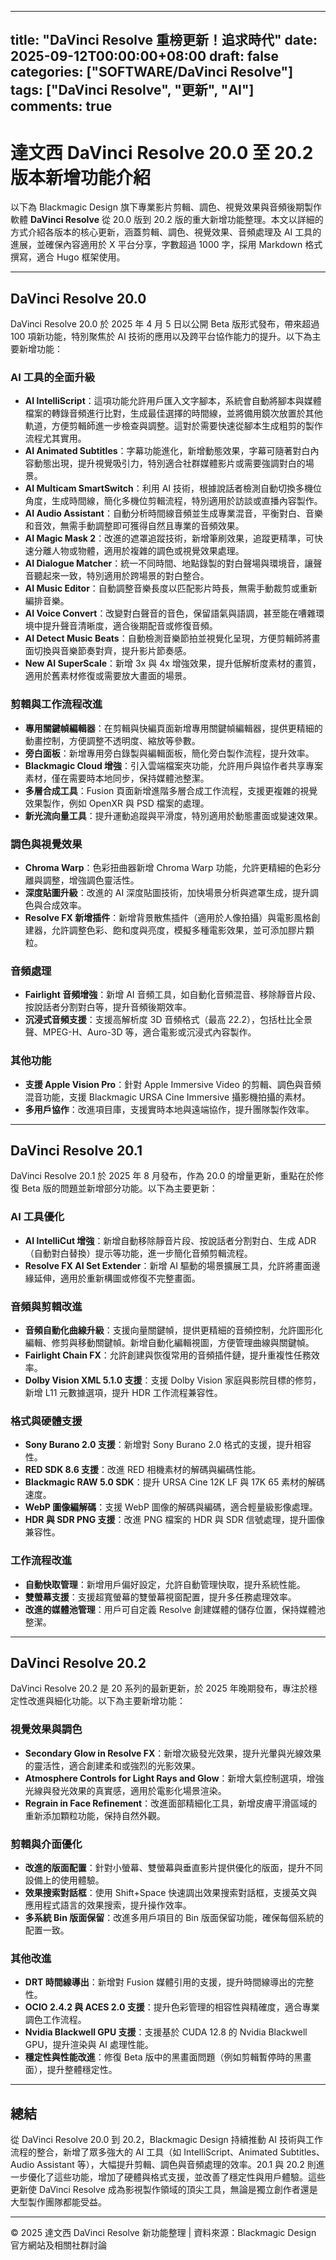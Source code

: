 
---
title: "DaVinci Resolve 重榜更新！追求時代"
date: 2025-09-12T00:00:00+08:00
draft: false
categories: ["SOFTWARE/DaVinci Resolve"]
tags: ["DaVinci Resolve", "更新", "AI"]
comments: true
---

# 達文西 DaVinci Resolve 20.0 至 20.2 版本新增功能介紹

以下為 Blackmagic Design 旗下專業影片剪輯、調色、視覺效果與音頻後期製作軟體 **DaVinci Resolve** 從 20.0 版到 20.2 版的重大新增功能整理。本文以詳細的方式介紹各版本的核心更新，涵蓋剪輯、調色、視覺效果、音頻處理及 AI 工具的進展，並確保內容適用於 X 平台分享，字數超過 1000 字，採用 Markdown 格式撰寫，適合 Hugo 框架使用。

---

## DaVinci Resolve 20.0

DaVinci Resolve 20.0 於 2025 年 4 月 5 日以公開 Beta 版形式發布，帶來超過 100 項新功能，特別聚焦於 AI 技術的應用以及跨平台協作能力的提升。以下為主要新增功能：

### AI 工具的全面升級
- **AI IntelliScript**：這項功能允許用戶匯入文字腳本，系統會自動將腳本與媒體檔案的轉錄音頻進行比對，生成最佳選擇的時間線，並將備用鏡次放置於其他軌道，方便剪輯師進一步檢查與調整。這對於需要快速從腳本生成粗剪的製作流程尤其實用。[](https://www.fuji.com.tw/shownews.asp?RecordNo=6376)
- **AI Animated Subtitles**：字幕功能進化，新增動態效果，字幕可隨著對白內容動態出現，提升視覺吸引力，特別適合社群媒體影片或需要強調對白的場景。[](https://www.threads.com/%40benchan_colorist/post/DIGJcAST20r/davinci-resolve-%25E9%2581%2594%25E8%258A%25AC%25E5%25A5%2587-20-%25E7%259A%2584-%25E6%2596%25B0ai-%25E5%258A%259F%25E8%2583%25BDai-intelliscript-%25E5%258C%25AF%25E5%2585%25A5%25E6%2596%2587%25E5%25AD%2597%25E8%2585%25B3%25E6%259C%25AC%25E7%2585%25A7%25E8%2585%25B3%25E6%259C%25AC%25E7%2594%259F%25E6%2588%2590timelineai-dialogue-m?hl=zh-tw)
- **AI Multicam SmartSwitch**：利用 AI 技術，根據說話者檢測自動切換多機位角度，生成時間線，簡化多機位剪輯流程，特別適用於訪談或直播內容製作。[](https://www.fuji.com.tw/shownews.asp?RecordNo=6376)
- **AI Audio Assistant**：自動分析時間線音頻並生成專業混音，平衡對白、音樂和音效，無需手動調整即可獲得自然且專業的音頻效果。[](https://www.fcportables.com/davinci-resolve-portable/)
- **AI Magic Mask 2**：改進的遮罩追蹤技術，新增筆刷效果，追蹤更精準，可快速分離人物或物體，適用於複雜的調色或視覺效果處理。[](https://www.threads.com/%40benchan_colorist/post/DIGJcAST20r/davinci-resolve-%25E9%2581%2594%25E8%258A%25AC%25E5%25A5%2587-20-%25E7%259A%2584-%25E6%2596%25B0ai-%25E5%258A%259F%25E8%2583%25BDai-intelliscript-%25E5%258C%25AF%25E5%2585%25A5%25E6%2596%2587%25E5%25AD%2597%25E8%2585%25B3%25E6%259C%25AC%25E7%2585%25A7%25E8%2585%25B3%25E6%259C%25AC%25E7%2594%259F%25E6%2588%2590timelineai-dialogue-m?hl=zh-tw)
- **AI Dialogue Matcher**：統一不同時間、地點錄製的對白聲場與環境音，讓聲音聽起來一致，特別適用於跨場景的對白整合。[](https://www.threads.com/%40benchan_colorist/post/DIGJcAST20r/davinci-resolve-%25E9%2581%2594%25E8%258A%25AC%25E5%25A5%2587-20-%25E7%259A%2584-%25E6%2596%25B0ai-%25E5%258A%259F%25E8%2583%25BDai-intelliscript-%25E5%258C%25AF%25E5%2585%25A5%25E6%2596%2587%25E5%25AD%2597%25E8%2585%25B3%25E6%259C%25AC%25E7%2585%25A7%25E8%2585%25B3%25E6%259C%25AC%25E7%2594%259F%25E6%2588%2590timelineai-dialogue-m?hl=zh-tw)
- **AI Music Editor**：自動調整音樂長度以匹配影片時長，無需手動裁剪或重新編排音樂。[](https://www.threads.com/%40benchan_colorist/post/DIGJcAST20r/davinci-resolve-%25E9%2581%2594%25E8%258A%25AC%25E5%25A5%2587-20-%25E7%259A%2584-%25E6%2596%25B0ai-%25E5%258A%259F%25E8%2583%25BDai-intelliscript-%25E5%258C%25AF%25E5%2585%25A5%25E6%2596%2587%25E5%25AD%2597%25E8%2585%25B3%25E6%259C%25AC%25E7%2585%25A7%25E8%2585%25B3%25E6%259C%25AC%25E7%2594%259F%25E6%2588%2590timelineai-dialogue-m?hl=zh-tw)
- **AI Voice Convert**：改變對白聲音的音色，保留語氣與語調，甚至能在嘈雜環境中提升聲音清晰度，適合後期配音或修復音頻。[](https://www.threads.com/%40benchan_colorist/post/DIGJcAST20r/davinci-resolve-%25E9%2581%2594%25E8%258A%25AC%25E5%25A5%2587-20-%25E7%259A%2584-%25E6%2596%25B0ai-%25E5%258A%259F%25E8%2583%25BDai-intelliscript-%25E5%258C%25AF%25E5%2585%25A5%25E6%2596%2587%25E5%25AD%2597%25E8%2585%25B3%25E6%259C%25AC%25E7%2585%25A7%25E8%2585%25B3%25E6%259C%25AC%25E7%2594%259F%25E6%2588%2590timelineai-dialogue-m?hl=zh-tw)
- **AI Detect Music Beats**：自動檢測音樂節拍並視覺化呈現，方便剪輯師將畫面切換與音樂節奏對齊，提升影片節奏感。[](https://www.threads.com/%40benchan_colorist/post/DIGJcAST20r/davinci-resolve-%25E9%2581%2594%25E8%258A%25AC%25E5%25A5%2587-20-%25E7%259A%2584-%25E6%2596%25B0ai-%25E5%258A%259F%25E8%2583%25BDai-intelliscript-%25E5%258C%25AF%25E5%2585%25A5%25E6%2596%2587%25E5%25AD%2597%25E8%2585%25B3%25E6%259C%25AC%25E7%2585%25A7%25E8%2585%25B3%25E6%259C%25AC%25E7%2594%259F%25E6%2588%2590timelineai-dialogue-m?hl=zh-tw)
- **New AI SuperScale**：新增 3x 與 4x 增強效果，提升低解析度素材的畫質，適用於舊素材修復或需要放大畫面的場景。[](https://www.threads.com/%40benchan_colorist/post/DIGJcAST20r/davinci-resolve-%25E9%2581%2594%25E8%258A%25AC%25E5%25A5%2587-20-%25E7%259A%2584-%25E6%2596%25B0ai-%25E5%258A%259F%25E8%2583%25BDai-intelliscript-%25E5%258C%25AF%25E5%2585%25A5%25E6%2596%2587%25E5%25AD%2597%25E8%2585%25B3%25E6%259C%25AC%25E7%2585%25A7%25E8%2585%25B3%25E6%259C%25AC%25E7%2594%259F%25E6%2588%2590timelineai-dialogue-m?hl=zh-tw)

### 剪輯與工作流程改進
- **專用關鍵幀編輯器**：在剪輯與快編頁面新增專用關鍵幀編輯器，提供更精細的動畫控制，方便調整不透明度、縮放等參數。[](https://www.fuji.com.tw/shownews.asp?RecordNo=6376)
- **旁白面板**：新增專用旁白錄製與編輯面板，簡化旁白製作流程，提升效率。[](https://www.fuji.com.tw/shownews.asp?RecordNo=6376)
- **Blackmagic Cloud 增強**：引入雲端檔案夾功能，允許用戶與協作者共享專案素材，僅在需要時本地同步，保持媒體池整潔。[](https://www.fuji.com.tw/shownews.asp?RecordNo=6376)
- **多層合成工具**：Fusion 頁面新增進階多層合成工作流程，支援更複雜的視覺效果製作，例如 OpenXR 與 PSD 檔案的處理。[](https://apps.apple.com/tw/app/davinci-resolve/id571213070?mt=12)
- **新光流向量工具**：提升運動追蹤與平滑度，特別適用於動態畫面或變速效果。[](https://www.fuji.com.tw/shownews.asp?RecordNo=6376)

### 調色與視覺效果
- **Chroma Warp**：色彩扭曲器新增 Chroma Warp 功能，允許更精細的色彩分離與調整，增強調色靈活性。[](https://www.fuji.com.tw/shownews.asp?RecordNo=6376)
- **深度貼圖升級**：改進的 AI 深度貼圖技術，加快場景分析與遮罩生成，提升調色與合成效率。[](https://www.fuji.com.tw/shownews.asp?RecordNo=6376)
- **Resolve FX 新增插件**：新增背景散焦插件（適用於人像拍攝）與電影風格創建器，允許調整色彩、飽和度與亮度，模擬多種電影效果，並可添加膠片顆粒。[](https://www.blackmagicdesign.com/products/davinciresolve)

### 音頻處理
- **Fairlight 音頻增強**：新增 AI 音頻工具，如自動化音頻混音、移除靜音片段、按說話者分割對白等，提升音頻後期效率。[](https://www.fcportables.com/davinci-resolve-portable/)
- **沉浸式音頻支援**：支援高解析度 3D 音頻格式（最高 22.2），包括杜比全景聲、MPEG-H、Auro-3D 等，適合電影或沉浸式內容製作。[](http://www.fuji.com.tw/posts/4877)

### 其他功能
- **支援 Apple Vision Pro**：針對 Apple Immersive Video 的剪輯、調色與音頻混音功能，支援 Blackmagic URSA Cine Immersive 攝影機拍攝的素材。[](https://www.fuji.com.tw/shownews.asp?RecordNo=6376)
- **多用戶協作**：改進項目庫，支援實時本地與遠端協作，提升團隊製作效率。[](https://www.blackmagicdesign.com/products/davinciresolve)

---

## DaVinci Resolve 20.1

DaVinci Resolve 20.1 於 2025 年 8 月發布，作為 20.0 的增量更新，重點在於修復 Beta 版的問題並新增部分功能。以下為主要更新：

### AI 工具優化
- **AI IntelliCut 增強**：新增自動移除靜音片段、按說話者分割對白、生成 ADR（自動對白替換）提示等功能，進一步簡化音頻剪輯流程。[](https://www.fcportables.com/davinci-resolve-portable/)
- **Resolve FX AI Set Extender**：新增 AI 驅動的場景擴展工具，允許將畫面邊緣延伸，適用於重新構圖或修復不完整畫面。[](https://www.fcportables.com/davinci-resolve-portable/)

### 音頻與剪輯改進
- **音頻自動化曲線升級**：支援向量關鍵幀，提供更精細的音頻控制，允許圖形化編輯、修剪與移動關鍵幀。新增自動化編輯視圖，方便管理曲線與關鍵幀。[](https://www.fcportables.com/davinci-resolve-portable/)
- **Fairlight Chain FX**：允許創建與恢復常用的音頻插件鏈，提升重複性任務效率。[](https://www.fcportables.com/davinci-resolve-portable/)
- **Dolby Vision XML 5.1.0 支援**：支援 Dolby Vision 家庭與影院目標的修剪，新增 L11 元數據選項，提升 HDR 工作流程兼容性。[](https://www.fcportables.com/davinci-resolve-portable/)

### 格式與硬體支援
- **Sony Burano 2.0 支援**：新增對 Sony Burano 2.0 格式的支援，提升相容性。[](https://www.fcportables.com/davinci-resolve-portable/)
- **RED SDK 8.6 支援**：改進 RED 相機素材的解碼與編碼性能。[](https://www.fcportables.com/davinci-resolve-portable/)
- **Blackmagic RAW 5.0 SDK**：提升 URSA Cine 12K LF 與 17K 65 素材的解碼速度。[](https://apps.apple.com/tw/app/davinci-resolve-for-ipad/id1581363826)
- **WebP 圖像編解碼**：支援 WebP 圖像的解碼與編碼，適合輕量級影像處理。[](https://apps.apple.com/tw/app/davinci-resolve-for-ipad/id1581363826)
- **HDR 與 SDR PNG 支援**：改進 PNG 檔案的 HDR 與 SDR 信號處理，提升圖像兼容性。[](https://www.fcportables.com/davinci-resolve-portable/)

### 工作流程改進
- **自動快取管理**：新增用戶偏好設定，允許自動管理快取，提升系統性能。[](https://www.fcportables.com/davinci-resolve-portable/)
- **雙螢幕支援**：支援超寬螢幕的雙螢幕視窗配置，提升多任務處理效率。[](https://www.fcportables.com/davinci-resolve-portable/)
- **改進的媒體池管理**：用戶可自定義 Resolve 創建媒體的儲存位置，保持媒體池整潔。[](https://www.fcportables.com/davinci-resolve-portable/)

---

## DaVinci Resolve 20.2

DaVinci Resolve 20.2 是 20 系列的最新更新，於 2025 年晚期發布，專注於穩定性改進與細化功能。以下為主要新增功能：

### 視覺效果與調色
- **Secondary Glow in Resolve FX**：新增次級發光效果，提升光暈與光線效果的靈活性，適合創建柔和或強烈的光影效果。[](https://apps.apple.com/tw/app/davinci-resolve-for-ipad/id1581363826)
- **Atmosphere Controls for Light Rays and Glow**：新增大氣控制選項，增強光線與發光效果的真實感，適用於電影化場景渲染。[](https://apps.apple.com/tw/app/davinci-resolve-for-ipad/id1581363826)
- **Regrain in Face Refinement**：改進面部精細化工具，新增皮膚平滑區域的重新添加顆粒功能，保持自然外觀。[](https://apps.apple.com/tw/app/davinci-resolve-for-ipad/id1581363826)

### 剪輯與介面優化
- **改進的版面配置**：針對小螢幕、雙螢幕與垂直影片提供優化的版面，提升不同設備上的使用體驗。[](https://apps.apple.com/tw/app/davinci-resolve-for-ipad/id1581363826)
- **效果搜索對話框**：使用 Shift+Space 快速調出效果搜索對話框，支援英文與應用程式語言的效果搜索，提升操作效率。[](https://apps.apple.com/tw/app/davinci-resolve-for-ipad/id1581363826)
- **多系統 Bin 版面保留**：改進多用戶項目的 Bin 版面保留功能，確保每個系統的配置一致。[](https://apps.apple.com/tw/app/davinci-resolve-for-ipad/id1581363826)

### 其他改進
- **DRT 時間線導出**：新增對 Fusion 媒體引用的支援，提升時間線導出的完整性。[](https://apps.apple.com/tw/app/davinci-resolve-for-ipad/id1581363826)
- **OCIO 2.4.2 與 ACES 2.0 支援**：提升色彩管理的相容性與精確度，適合專業調色工作流程。[](https://www.fcportables.com/davinci-resolve-portable/)
- **Nvidia Blackwell GPU 支援**：支援基於 CUDA 12.8 的 Nvidia Blackwell GPU，提升渲染與 AI 處理性能。[](https://www.reddit.com/r/davinciresolve/comments/1jrm6p7/davinci_resolve_20_public_beta_1_release_notes/)
- **穩定性與性能改進**：修復 Beta 版中的黑畫面問題（例如剪輯暫停時的黑畫面），提升整體穩定性。[](https://www.threads.com/%40benchan_colorist/post/DKLu6Gcz9HD/davinci-resolve-%25E9%2581%2594%25E8%258A%25AC%25E5%25A5%2587-20%25E9%2581%2594%25E8%258A%25AC%25E5%25A5%2587-20-%25E6%25AD%25A3%25E5%25BC%258F%25E7%2589%2588%25E4%25BB%258A%25E5%25A4%25A9%25E5%2587%25BA%25E4%25BA%2586-%25E4%25B9%258B%25E5%2589%258D%25E9%2583%25BD%25E6%2598%25AFbeta%25E7%2589%2588%25E4%25BD%2586%25E6%2598%25AF%25E6%2588%2591%25E8%25A6%2581%25E7%25AD%2589%25E6%2589%258B%25E4%25B8%258A%25E7%259A%2584%25E9%2595%25B7%25E6%25A1%2588%25E7%25B5%2590%25E6%259D%259F%25E6%2589%258D%25E6%259C%2583%25E5%258E%25BB%25E5%258D%2587%25E7%25B4%259A20%25E5%2585%258D%25E5%25BE%2597%25E5%2587%25BA%25E7%258F%25BE%25E5%258A%259F%25E8%2583%25BD%25E6%2595%2588%25E6%259E%259C%25E4%25B8%258D%25E4%25B8%2580%25E6%25A8%25A3%25E5%25B0%258E%25E8%2587%25B4%25E9%25A1%258F%25E8%2589%25B2)

---

## 總結

從 DaVinci Resolve 20.0 到 20.2，Blackmagic Design 持續推動 AI 技術與工作流程的整合，新增了眾多強大的 AI 工具（如 IntelliScript、Animated Subtitles、Audio Assistant 等），大幅提升剪輯、調色與音頻處理的效率。20.1 與 20.2 則進一步優化了這些功能，增加了硬體與格式支援，並改善了穩定性與用戶體驗。這些更新使 DaVinci Resolve 成為影視製作領域的頂尖工具，無論是獨立創作者還是大型製作團隊都能受益。

---

<footer>
© 2025 達文西 DaVinci Resolve 新功能整理 | 資料來源：Blackmagic Design 官方網站及相關社群討論
</footer>
